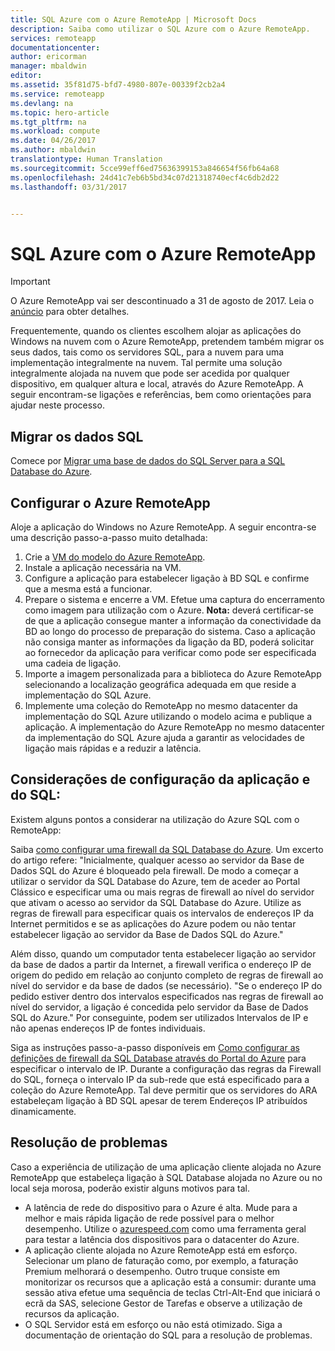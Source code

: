 ```yaml
---
title: SQL Azure com o Azure RemoteApp | Microsoft Docs
description: Saiba como utilizar o SQL Azure com o Azure RemoteApp.
services: remoteapp
documentationcenter: 
author: ericorman
manager: mbaldwin
editor: 
ms.assetid: 35f81d75-bfd7-4980-807e-00339f2cb2a4
ms.service: remoteapp
ms.devlang: na
ms.topic: hero-article
ms.tgt_pltfrm: na
ms.workload: compute
ms.date: 04/26/2017
ms.author: mbaldwin
translationtype: Human Translation
ms.sourcegitcommit: 5cce99eff6ed75636399153a846654f56fb64a68
ms.openlocfilehash: 24d41c7eb6b5bd34c07d21318740ecf4c6db2d22
ms.lasthandoff: 03/31/2017


---
```

# <a name="sql-azure-with-azure-remoteapp"></a>SQL Azure com o Azure RemoteApp
> [!IMPORTANT]
> O Azure RemoteApp vai ser descontinuado a 31 de agosto de 2017. Leia o [anúncio](https://go.microsoft.com/fwlink/?linkid=821148) para obter detalhes.
> 
> 

Frequentemente, quando os clientes escolhem alojar as aplicações do Windows na nuvem com o Azure RemoteApp, pretendem também migrar os seus dados, tais como os servidores SQL, para a nuvem para uma implementação integralmente na nuvem. Tal permite uma solução integralmente alojada na nuvem que pode ser acedida por qualquer dispositivo, em qualquer altura e local, através do Azure RemoteApp. A seguir encontram-se ligações e referências, bem como orientações para ajudar neste processo.   

## <a name="migrate-your-sql-data"></a>Migrar os dados SQL
Comece por [Migrar uma base de dados do SQL Server para a SQL Database do Azure](../sql-database/sql-database-cloud-migrate.md). 

## <a name="configure-azure-remoteapp"></a>Configurar o Azure RemoteApp
Aloje a aplicação do Windows no Azure RemoteApp. A seguir encontra-se uma descrição passo-a-passo muito detalhada:

1. Crie a [VM do modelo do Azure RemoteApp](remoteapp-imageoptions.md). 
2. Instale a aplicação necessária na VM.
3. Configure a aplicação para estabelecer ligação à BD SQL e confirme que a mesma está a funcionar.
4. Prepare o sistema e encerre a VM. Efetue uma captura do encerramento como imagem para utilização com o Azure. **Nota:** deverá certificar-se de que a aplicação consegue manter a informação da conectividade da BD ao longo do processo de preparação do sistema. Caso a aplicação não consiga manter as informações da ligação da BD, poderá solicitar ao fornecedor da aplicação para verificar como pode ser especificada uma cadeia de ligação. 
5. Importe a imagem personalizada para a biblioteca do Azure RemoteApp selecionando a localização geográfica adequada em que reside a implementação do SQL Azure. 
6. Implemente uma coleção do RemoteApp no mesmo datacenter da implementação do SQL Azure utilizando o modelo acima e publique a aplicação. A implementação do Azure RemoteApp no mesmo datacenter da implementação do SQL Azure ajuda a garantir as velocidades de ligação mais rápidas e a reduzir a latência. 

## <a name="app-and-sql-configuration-considerations"></a>Considerações de configuração da aplicação e do SQL:
Existem alguns pontos a considerar na utilização do Azure SQL com o RemoteApp:

Saiba [como configurar uma firewall da SQL Database do Azure](../sql-database/sql-database-firewall-configure.md). Um excerto do artigo refere: "Inicialmente, qualquer acesso ao servidor da Base de Dados SQL do Azure é bloqueado pela firewall. De modo a começar a utilizar o servidor da SQL Database do Azure, tem de aceder ao Portal Clássico e especificar uma ou mais regras de firewall ao nível do servidor que ativam o acesso ao servidor da SQL Database do Azure. Utilize as regras de firewall para especificar quais os intervalos de endereços IP da Internet permitidos e se as aplicações do Azure podem ou não tentar estabelecer ligação ao servidor da Base de Dados SQL do Azure."

Além disso, quando um computador tenta estabelecer ligação ao servidor da base de dados a partir da Internet, a firewall verifica o endereço IP de origem do pedido em relação ao conjunto completo de regras de firewall ao nível do servidor e da base de dados (se necessário). "Se o endereço IP do pedido estiver dentro dos intervalos especificados nas regras de firewall ao nível do servidor, a ligação é concedida pelo servidor da Base de Dados SQL do Azure." Por conseguinte, podem ser utilizados Intervalos de IP e não apenas endereços IP de fontes individuais.

Siga as instruções passo-a-passo disponíveis em [Como configurar as definições de firewall da SQL Database através do Portal do Azure](../sql-database/sql-database-configure-firewall-settings.md) para especificar o intervalo de IP. Durante a configuração das regras da Firewall do SQL, forneça o intervalo IP da sub-rede que está especificado para a coleção do Azure RemoteApp. Tal deve permitir que os servidores do ARA estabeleçam ligação à BD SQL apesar de terem Endereços IP atribuídos dinamicamente.

## <a name="troubleshooting"></a>Resolução de problemas
Caso a experiência de utilização de uma aplicação cliente alojada no Azure RemoteApp que estabeleça ligação à SQL Database alojada no Azure ou no local seja morosa, poderão existir alguns motivos para tal.  

* A latência de rede do dispositivo para o Azure é alta. Mude para a melhor e mais rápida ligação de rede possível para o melhor desempenho. Utilize o [azurespeed.com](http://azurespeed.com/) como uma ferramenta geral para testar a latência dos dispositivos para o datacenter do Azure.  
* A aplicação cliente alojada no Azure RemoteApp está em esforço. Selecionar um plano de faturação como, por exemplo, a faturação Premium melhorará o desempenho. Outro truque consiste em monitorizar os recursos que a aplicação está a consumir: durante uma sessão ativa efetue uma sequência de teclas Ctrl-Alt-End que iniciará o ecrã da SAS, selecione Gestor de Tarefas e observe a utilização de recursos da aplicação.
* O SQL Servidor está em esforço ou não está otimizado. Siga a documentação de orientação do SQL para a resolução de problemas. 


